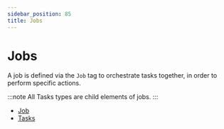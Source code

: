 ```yaml
---
sidebar_position: 85
title: Jobs
---
```


# Jobs

A job is defined via the `Job` tag to orchestrate tasks together, in order to perform specific actions.

:::note
All
Tasks
types are child elements of jobs.
:::

* [Job](job/index "Job")
* [Tasks](tasks/index)